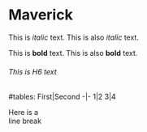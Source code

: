 # Maverick
This is *italic* text.
This is also _italic_ text.

This is **bold** text.
This is also __bold__ text.

###### This is H6 text

#tables:
First|Second
-|-
1|2
3|4

Here is a<br />line break
